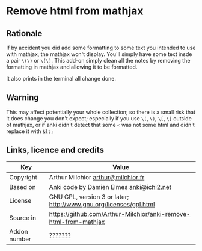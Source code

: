 # Remove html from mathjax
## Rationale
If by accident you did add some formatting to some text you intended
to use with mathjax, the mathjax won't display. You'll simply have
some text insde a pair `\(\)` or `\[\]`. This add-on simply clean all
the notes by removing the formatting in mathjax and allowing it to be formatted.

It also prints in the terminal all change done.

## Warning
This may affect potentially your whole collection; so there is a small
risk that it does change you don't expect; especially if you use `\(`,
`\)`, `\[`, `\]` outside of mathjax, or if anki didn't detect that
some `<` was not some html and didn't replace it with `&lt;`
## Links, licence and credits

Key         |Value
------------|-------------------------------------------------------------------
Copyright   | Arthur Milchior <arthur@milchior.fr>
Based on    | Anki code by Damien Elmes <anki@ichi2.net>
License     | GNU GPL, version 3 or later; http://www.gnu.org/licenses/gpl.html
Source in   | https://github.com/Arthur-Milchior/anki-remove-html-from-mathjax
Addon number| [???????](https://ankiweb.net/shared/info/???????)
